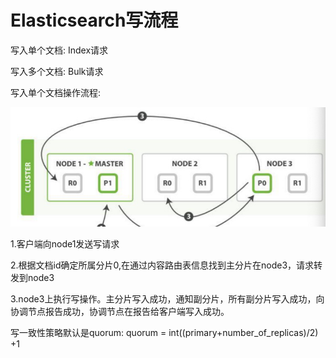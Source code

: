 # Elasticsearch写流程

写入单个文档: Index请求

写入多个文档: Bulk请求

写入单个文档操作流程:

![](./img.png)

1.客户端向node1发送写请求

2.根据文档id确定所属分片0,在通过内容路由表信息找到主分片在node3，请求转发到node3

3.node3上执行写操作。主分片写入成功，通知副分片，所有副分片写入成功，向协调节点报告成功，协调节点在报告给客户端写入成功。

写一致性策略默认是quorum:
quorum  = int((primary+number_of_replicas)/2) +1
